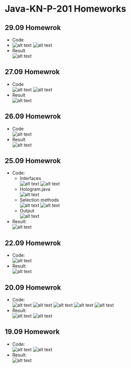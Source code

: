 # Java-KN-P-201 Homeworks
## 29.09 Homewrok
* Code <br>
* 
  ![alt text](https://github.com/dsgnrr/Java-KN-P-201/blob/master/Homework/hw7/sha256.png)
  ![alt text](https://github.com/dsgnrr/Java-KN-P-201/blob/master/Homework/hw7/config.png)
* Result <br>
  ![alt text](https://github.com/dsgnrr/Java-KN-P-201/blob/master/Homework/hw7/result.png)
## 27.09 Homewrok
* Code <br>
  ![alt text](https://github.com/dsgnrr/Java-KN-P-201/blob/master/Homework/hw6/holo.png)
  ![alt text](https://github.com/dsgnrr/Java-KN-P-201/blob/master/Homework/hw6/newspaper.png)
* Result <br>
  ![alt text](https://github.com/dsgnrr/Java-KN-P-201/blob/master/Homework/hw6/result.png)
## 26.09 Homewrok
* Code <br>
  ![alt text](https://github.com/dsgnrr/Java-KN-P-201/blob/master/Homework/hw5/parseHolo.png)
* Result <br>
  ![alt text](https://github.com/dsgnrr/Java-KN-P-201/blob/master/Homework/hw5/result.png)
## 25.09 Homewrok
* Code: <br>
  + Interfaces <br>
  ![alt text](https://github.com/dsgnrr/Java-KN-P-201/blob/master/Homework/hw4/interface1.png)
  ![alt text](https://github.com/dsgnrr/Java-KN-P-201/blob/master/Homework/hw4/interface2.png)
  + Hologram.java <br>
  ![alt text](https://github.com/dsgnrr/Java-KN-P-201/blob/master/Homework/hw4/hologram.png)
  + Selection methods <br>
  ![alt text](https://github.com/dsgnrr/Java-KN-P-201/blob/master/Homework/hw4/selection_methods.png)
  ![alt text](https://github.com/dsgnrr/Java-KN-P-201/blob/master/Homework/hw4/filter_functions.png)
  + Output <br>
  ![alt text](https://github.com/dsgnrr/Java-KN-P-201/blob/master/Homework/hw4/output.png)
* Result: <br>
![alt text](https://github.com/dsgnrr/Java-KN-P-201/blob/master/Homework/hw4/result.png)
## 22.09 Homewrok
* Code: <br>
![alt text](https://github.com/dsgnrr/Java-KN-P-201/blob/master/Homework/hw3/code1.png)
* Result: <br>
![alt text](https://github.com/dsgnrr/Java-KN-P-201/blob/master/Homework/hw3/result.png)
## 20.09 Homewrok
* Code: <br>
![alt text](https://github.com/dsgnrr/Java-KN-P-201/blob/master/Homework/hw2/code.png)
![alt text](https://github.com/dsgnrr/Java-KN-P-201/blob/master/Homework/hw2/code2.png)
![alt text](https://github.com/dsgnrr/Java-KN-P-201/blob/master/Homework/hw2/code3.png)
![alt text](https://github.com/dsgnrr/Java-KN-P-201/blob/master/Homework/hw2/code4.png)
![alt text](https://github.com/dsgnrr/Java-KN-P-201/blob/master/Homework/hw2/code5.png)
* Result: <br>
![alt text](https://github.com/dsgnrr/Java-KN-P-201/blob/master/Homework/hw2/result.png)
![alt text](https://github.com/dsgnrr/Java-KN-P-201/blob/master/Homework/hw2/file.png)
## 19.09 Homework
* Code: <br>
![alt text](https://github.com/dsgnrr/Java-KN-P-201/blob/master/Homework/hw1/code1.png)
![alt text](https://github.com/dsgnrr/Java-KN-P-201/blob/master/Homework/hw1/code2.png)
* Result: <br>
![alt text](https://github.com/dsgnrr/Java-KN-P-201/blob/master/Homework/hw1/result.png)
